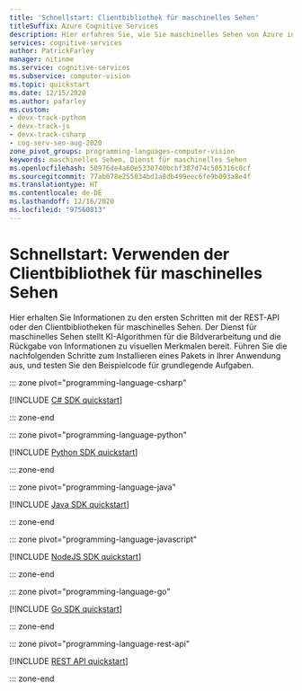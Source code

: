 ```yaml
---
title: 'Schnellstart: Clientbibliothek für maschinelles Sehen'
titleSuffix: Azure Cognitive Services
description: Hier erfahren Sie, wie Sie maschinelles Sehen von Azure in Ihrer Anwendung über eine native Clientbibliothek in der Sprache Ihrer Wahl verwenden.
services: cognitive-services
author: PatrickFarley
manager: nitinme
ms.service: cognitive-services
ms.subservice: computer-vision
ms.topic: quickstart
ms.date: 12/15/2020
ms.author: pafarley
ms.custom:
- devx-track-python
- devx-track-js
- devx-track-csharp
- cog-serv-seo-aug-2020
zone_pivot_groups: programming-languages-computer-vision
keywords: maschinelles Sehen, Dienst für maschinelles Sehen
ms.openlocfilehash: 50976de4a60e5330740bcbf387d74c505316c0cf
ms.sourcegitcommit: 77ab078e255034bd1a8db499eec6fe9b093a8e4f
ms.translationtype: HT
ms.contentlocale: de-DE
ms.lasthandoff: 12/16/2020
ms.locfileid: "97560813"
---
```

# <a name="quickstart-use-the-computer-vision-client-library"></a>Schnellstart: Verwenden der Clientbibliothek für maschinelles Sehen

Hier erhalten Sie Informationen zu den ersten Schritten mit der REST-API oder den Clientbibliotheken für maschinelles Sehen. Der Dienst für maschinelles Sehen stellt KI-Algorithmen für die Bildverarbeitung und die Rückgabe von Informationen zu visuellen Merkmalen bereit. Führen Sie die nachfolgenden Schritte zum Installieren eines Pakets in Ihrer Anwendung aus, und testen Sie den Beispielcode für grundlegende Aufgaben.



::: zone pivot="programming-language-csharp"

[!INCLUDE [C# SDK quickstart](../includes/quickstarts-sdk/csharp-sdk.md)]

::: zone-end

::: zone pivot="programming-language-python"

[!INCLUDE [Python SDK quickstart](../includes/quickstarts-sdk/python-sdk.md)]

::: zone-end

::: zone pivot="programming-language-java"

[!INCLUDE [Java SDK quickstart](../includes/quickstarts-sdk/java-sdk.md)]

::: zone-end

::: zone pivot="programming-language-javascript"

[!INCLUDE [NodeJS SDK quickstart](../includes/quickstarts-sdk/node-sdk.md)]

::: zone-end

::: zone pivot="programming-language-go"

[!INCLUDE [Go SDK quickstart](../includes/quickstarts-sdk/go-sdk.md)]

::: zone-end

::: zone pivot="programming-language-rest-api"

[!INCLUDE [REST API quickstart](../includes/curl-quickstart.md)]

::: zone-end
